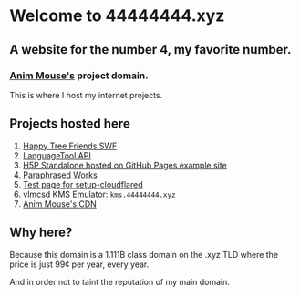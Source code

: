 # Welcome to 44444444.xyz
## A website for the number 4, my favorite number.
### [Anim Mouse's](https://www.animmouse.com) project domain.

This is where I host my internet projects.

## Projects hosted here
1. [Happy Tree Friends SWF](https://happytreefriends.44444444.xyz)
2. [LanguageTool API](https://languagetool.44444444.xyz)
3. [H5P Standalone hosted on GitHub Pages example site](https://h5p-standalone.44444444.xyz)
4. [Paraphrased Works](https://paraphrase.44444444.xyz)
5. [Test page for setup-cloudflared](https://setup-cloudflared.44444444.xyz)
6. vlmcsd KMS Emulator: `kms.44444444.xyz`
7. [Anim Mouse's CDN](https://cdn.44444444.xyz)

## Why here?
Because this domain is a 1.111B class domain on the .xyz TLD where the price is just 99¢ per year, every year.

And in order not to taint the reputation of my main domain.